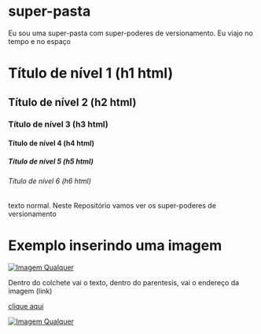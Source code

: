 # super-pasta
Eu sou uma super-pasta com super-poderes de versionamento. Eu viajo no tempo e no espaço

# Título de nível 1 (h1 html)
## Título de nível 2 (h2 html)
### Título de nível 3 (h3 html)
#### Título de nível 4 (h4 html)
##### Título de nível 5 (h5 html)
###### Título de nível 6 (h6 html)

texto normal.
Neste Repositório vamos ver os super-poderes de versionamento

# Exemplo inserindo uma imagem

[![Imagem Qualquer](https://preview.redd.it/5w7v7151lsz71.jpg?width=612&format=pjpg&auto=webp&s=7bf64ee5ced85a46f4ce2b925926ebb64cdaae07)](https://youtu.be/sND3rBFFzRY?si=RnzI3k4LM4UOvMZu)



Dentro do colchete vai o texto, dentro do parentesis, vai o endereço da imagem (link)

[clique aqui](https://www.reddit.com/r/HUEstation/comments/qul8uq/rato_fumando_cigarro/?rdt=37157)

[![Imagem Qualquer](https://preview.redd.it/5w7v7151lsz71.jpg?width=612&format=pjpg&auto=webp&s=7bf64ee5ced85a46f4ce2b925926ebb64cdaae07)](https://www.reddit.com/r/HUEstation/comments/qul8uq/rato_fumando_cigarro/?rdt=37157)
